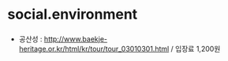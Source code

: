 # social.environment

### 
- 공산성 : http://www.baekje-heritage.or.kr/html/kr/tour/tour_03010301.html / 입장료 1,200원
